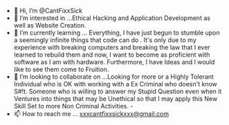 - 👋 Hi, I’m @CantFixxSick
- 👀 I’m interested in ...Ethical Hacking and Application Development as well as Website Creation.
- 🌱 I’m currently learning ... Everything, I have just begun to stumble upon a seemingly infinite things that code can do . It's only due to my experience with breaking computers and breaking the law that I ever learned to rebuild them and now, 
I want to become as proficient with software as I am with hardware. Furthermore, I have Ideas and I would like to see them come to Fruition.
- 💞️ I’m looking to collaborate on ...Looking for more or a Highly Tolerant Individual who is OK with working with a Ex Criminal who doesn't know S#!t. 
Someone who is willing to answer my Stupid Question even when it Ventures into things that may be Unethical so that I may apply this New Skill Set to more Non Criminal Activities.  -
- 📫 How to reach me ... xxxcantfixxsickxxx@gmail.com

<!---
CantFixxSick/CantFixxSick is a ✨ special ✨ repository because its `README.md` (this file) appears on your GitHub profile.
You can click the Preview link to take a look at your changes.
--->
